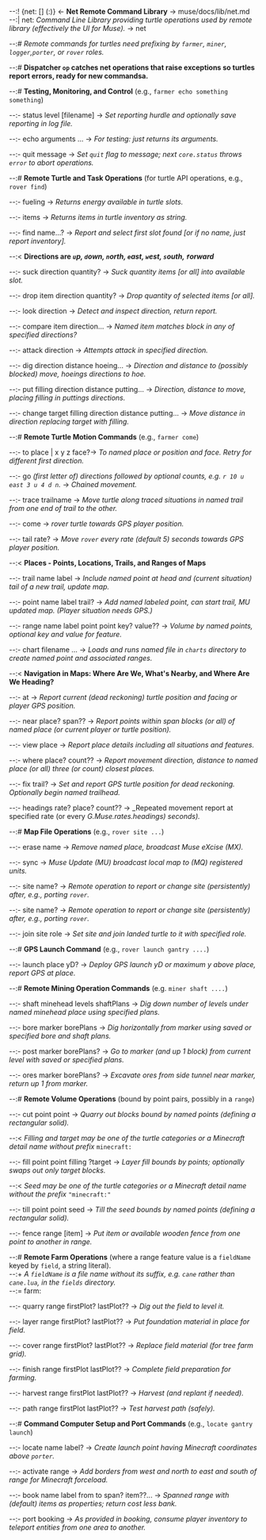 --:! {net: [] (:)} <- **Net Remote Command Library** -> muse/docs/lib/net.md      
--:| net: _Command Line Library providing turtle operations used by remote library (effectively the UI for Muse)._ -> net  

--:# _Remote commands for turtles need prefixing by `farmer`, `miner`, `logger`,`porter`,  or `rover` roles._  

--:# **Dispatcher `op` catches net operations that raise exceptions so turtles report errors, ready for new commandsa.**  

--:# **Testing, Monitoring, and Control** (e.g., `farmer echo something something`)  

--:- status level [filename] -> _Set reporting hurdle and optionally save reporting in log file._  

--:- echo arguments ... -> _For testing: just returns its arguments._  

--:- quit message -> _Set `quit` flag to message; next `core.status` throws `error` to abort operations._  

--:# **Remote Turtle and Task Operations** (for turtle API operations, e.g., `rover find`)  

--:- fueling -> _Returns energy available in turtle slots._  

--:- items -> _Returns items in turtle inventory as string._  

--:- find name...? -> _Report and select first slot found [or if no name, just report inventory]._  

--:< **Directions are  _`u`p, `d`own, `n`orth, `e`ast, `w`est, `s`outh, `f`orward_**  

--:- suck direction quantity? -> _Suck quantity items [or all] into available slot._   

--:- drop item direction quantity? -> _Drop quantity of selected items [or all]._   

--:- look direction -> _Detect and inspect direction, return report._  

--:- compare item direction... -> _Named item matches block in any of specified directions?_  

--:- attack direction -> _Attempts attack in specified direction._   

--:- dig direction distance hoeing... -> _Direction and distance to (possibly blocked) move, hoeings directions to hoe._  

--:- put filling direction distance putting... -> _Direction, distance to move, placing filling in puttings directions._  

--:- change target filling direction distance putting... -> _Move distance in direction replacing target with filling._  

--:# **Remote Turtle Motion Commands** (e.g., `farmer come`)  

--:- to place | x y z face?-> _To named place or position and face. Retry for different first direction._   

--:- go _(first letter of) directions followed by optional counts, e.g. `r 10 u east 3 u 4 d n`._ -> _Chained movement._  

--:- trace trailname ->  _Move turtle along traced situations in named trail from one end of trail to the other._  

--:- come -> _rover turtle towards GPS player position._  

--:- tail rate? -> _Move `rover` every rate (default 5) seconds towards GPS player position._  

--:< **Places - Points, Locations, Trails, and Ranges of Maps**  

--:- trail name label -> _Include named point at head and (current situation) tail of a new trail, update map._   

--:- point name label trail? -> _Add named labeled point, can start trail, MU updated map. (Player situation needs GPS.)_   

--:- range name label point point key? value?? -> _Volume by named points, optional key and value for feature._   

--:- chart filename ... -> _Loads and runs named file in `charts` directory to create named point and associated ranges._  

--:< **Navigation in Maps: Where Are We, What's Nearby, and Where Are We Heading?**  

--:- at -> _Report current (dead reckoning) turtle position and facing or player GPS position._   

--:- near place? span?? -> _Report points within span blocks (or all) of named place (or current player or turtle position)._  

--:- view place -> _Report place details including all situations and features._  

--:- where place? count?? -> _Report movement direction, distance to named place (or all) three (or count) closest places._   

--:- fix trail? -> _Set and report GPS turtle position for dead reckoning. Optionally begin named trailhead._  

--:- headings rate? place? count?? -> _Repeated movement report at specified rate (or every _G.Muse.rates.headings) seconds)._  

--:# **Map File Operations** (e.g., `rover site ...`)  

--:- erase name -> _Remove named place, broadcast Muse eXcise (MX)._  

--:- sync -> _Muse Update (MU) broadcast local map to (MQ) registered units._  

--:- site name? -> _Remote operation to report or change site (persistently) after, e.g., porting `rover`._  

--:- site name? -> _Remote operation to report or change site (persistently) after, e.g., porting `rover`._  

--:- join site role -> _Set site and join landed turtle to it with specified role._  

--:# **GPS Launch Command** (e.g., `rover launch gantry ....`)  

--:- launch place yD? -> _Deploy GPS launch yD or maximum y above place, report GPS at place._  

--:# **Remote Mining Operation Commands** (e.g. `miner shaft ....`)  

--:- shaft minehead levels shaftPlans -> _Dig down number of levels under named minehead place using specified plans._  

--:- bore marker borePlans  -> _Dig horizontally from marker using saved or specified bore and shaft plans._   

--:- post marker borePlans?  -> _Go to marker (and up 1 block) from current level with saved or specified plans._  

--:- ores marker borePlans?  -> _Excavate ores from side tunnel near marker, return up 1 from marker._  

--:# **Remote Volume Operations** (bound by point pairs, possibly in a `range`)  

--:- cut point point -> _Quarry out blocks bound by named points (defining a rectangular solid)._  

--:< _Filling and target may be one of the turtle categories or a Minecraft detail name without prefix_ `minecraft:`   

--:- fill point point filling ?target -> _Layer fill bounds by points; optionally swaps out only target blocks._  

--:< _Seed may be one of the turtle categories or a Minecraft detail name without the prefix_ `"minecraft:"`  

--:- till point point seed -> _Till the seed bounds by named points (defining a rectangular solid)._  

--:- fence range [item] -> _Put item or available wooden fence from one point to another in range._  

--:# **Remote Farm Operations** (where a range feature value is a `fieldName` keyed by `field`, a string literal).    
--:+ _A `fieldName` is a file name without its suffix, e.g. `cane` rather than `cane.lua`, in the `fields` directory._    
--:= farm:  

--:- quarry range firstPlot? lastPlot?? -> _Dig out the field to level it._  

--:- layer range firstPlot? lastPlot?? -> _Put foundation material in place for field._  

--:- cover range firstPlot? lastPlot?? -> _Replace field material (for tree farm grid)._  

--:- finish range firstPlot lastPlot?? -> _Complete field preparation for farming._  

--:- harvest range firstPlot lastPlot?? -> _Harvest (and replant if needed)._  

--:- path range firstPlot lastPlot?? -> _Test harvest path (safely)._  

--:# **Command Computer Setup and Port Commands** (e.g., `locate gantry launch`)  

--:- locate name label? -> _Create launch point having Minecraft coordinates above `porter`._  

--:- activate range -> _Add borders from west and north to east and south of range for Minecraft forceload._  

--:- book name label from to span? item??... ->  _Spanned range with (default) items as properties; return cost less bank._  

--:- port booking -> _As provided in booking, consume player inventory to teleport entities from one area to another._  